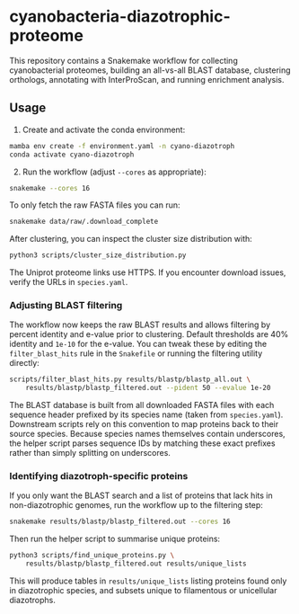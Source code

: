 # cyanobacteria-diazotrophic-proteome

This repository contains a Snakemake workflow for collecting cyanobacterial proteomes,
building an all-vs-all BLAST database, clustering orthologs, annotating with
InterProScan, and running enrichment analysis.

## Usage

1. Create and activate the conda environment:

```bash
mamba env create -f environment.yaml -n cyano-diazotroph
conda activate cyano-diazotroph
```

2. Run the workflow (adjust `--cores` as appropriate):

```bash
snakemake --cores 16
```

To only fetch the raw FASTA files you can run:

```bash
snakemake data/raw/.download_complete
```

After clustering, you can inspect the cluster size distribution with:

```bash
python3 scripts/cluster_size_distribution.py
```

The Uniprot proteome links use HTTPS. If you encounter download issues,
verify the URLs in `species.yaml`.

### Adjusting BLAST filtering

The workflow now keeps the raw BLAST results and allows filtering by
percent identity and e-value prior to clustering. Default thresholds are
40% identity and `1e-10` for the e-value. You can tweak these by editing
the `filter_blast_hits` rule in the `Snakefile` or running the filtering
utility directly:

```bash
scripts/filter_blast_hits.py results/blastp/blastp_all.out \
    results/blastp/blastp_filtered.out --pident 50 --evalue 1e-20
```

The BLAST database is built from all downloaded FASTA files with each
sequence header prefixed by its species name (taken from `species.yaml`).
Downstream scripts rely on this convention to map proteins back to their
source species.
Because species names themselves contain underscores, the helper script
parses sequence IDs by matching these exact prefixes rather than simply
splitting on underscores.

### Identifying diazotroph-specific proteins

If you only want the BLAST search and a list of proteins that lack hits in non-diazotrophic genomes, run the workflow up to the filtering step:

```bash
snakemake results/blastp/blastp_filtered.out --cores 16
```

Then run the helper script to summarise unique proteins:

```bash
python3 scripts/find_unique_proteins.py \
    results/blastp/blastp_filtered.out results/unique_lists
```

This will produce tables in `results/unique_lists` listing proteins found only in diazotrophic species, and subsets unique to filamentous or unicellular diazotrophs.
